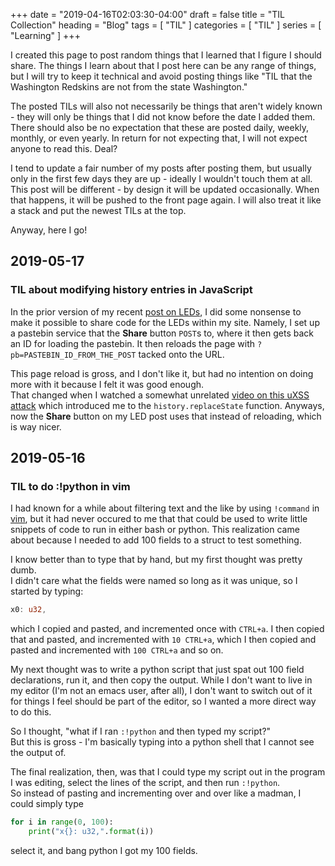 +++
date = "2019-04-16T02:03:30-04:00"
draft = false
title = "TIL Collection"
heading = "Blog"
tags = [ "TIL" ]
categories = [ "TIL" ]
series = [ "Learning" ]
+++

I created this page to post random things that I learned that I figure I should share.
The things I learn about that I post here can be any range of things, but I will try to keep it technical and avoid posting things
like "TIL that the Washington Redskins are not from the state Washington." 

The posted TILs will also not necessarily be things
that aren't widely known - they will only be things that I did not know before the date I added them. There should also be no expectation
that these are posted daily, weekly, monthly, or even yearly. In return for not expecting that, I will not expect anyone to read this. Deal?

I tend to update a fair number of my posts after posting them, but usually only in the first few days they are up - ideally I wouldn't
touch them at all. This post will be different - by design it will be updated occasionally. When that happens, it will be pushed
to the front page again. I will also treat it like a stack and put the newest TILs at the top.

Anyway, here I go!

## 2019-05-17
### TIL about modifying history entries in JavaScript
In the prior version of my recent [post on LEDs](/projects/leddrawing/), I did some nonsense to make it possible to share
code for the LEDs within my site. Namely, I set up a pastebin service that the **Share** button `POST`s to, where it then
gets back an ID for loading the pastebin. It then reloads the page with `?pb=PASTEBIN_ID_FROM_THE_POST` tacked onto the URL.

This page reload is gross, and I don't like it, but had no intention on doing more with it because I felt it was good enough.  
That changed when I watched a somewhat unrelated [video on this uXSS attack](https://www.youtube.com/watch?v=0uejy9aCNbI)
which introduced me to the `history.replaceState` function. Anyways, now the **Share** button on my LED post uses that instead
of reloading, which is way nicer.

## 2019-05-16
### TIL to do :!python in vim
I had known for a while about filtering text and the like by using `!command` in [vim](emacs.dev), but it had never occured to me that
that could be used to write little snippets of code to run in either bash or python. This realization came about because I needed
to add 100 fields to a struct to test something. 

I know better than to type that by hand, but my first thought was pretty dumb.  
I didn't care what the fields were named so long as it was unique, so I started by typing:
```rust
x0: u32,
```
which I copied and pasted, and incremented once with `CTRL+a`.
I then copied that and pasted, and incremented with `10 CTRL+a`, which I then copied and pasted
and incremented with `100 CTRL+a` and so on.

My next thought was to write a python script that just spat out 100 field declarations, run it, and then copy the output.
While I don't want to live in my editor (I'm not an emacs user, after all), I don't want to
switch out of it for things I feel should be part of the editor, so I wanted a more direct way to do this.

So I thought, "what if I ran `:!python` and then typed my script?"  
But this is gross - I'm basically typing into a python shell that I cannot
see the output of. 

The final realization, then, was that I could type my script out in the program I was editing, select the lines of the script,
and then run `:!python`.  
So instead of pasting and incrementing over and over like a madman, I could simply type
```python
for i in range(0, 100):
    print("x{}: u32,".format(i))
```
select it, and bang python I got my 100 fields.

